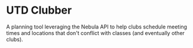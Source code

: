 # UTD Clubber

A planning tool leveraging the Nebula API to help clubs schedule meeting times and locations that don't conflict with classes (and eventually other clubs).
